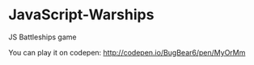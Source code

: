 # JavaScript-Warships
JS Battleships game

You can play it on codepen:
http://codepen.io/BugBear6/pen/MyOrMm

